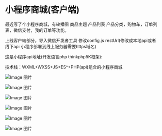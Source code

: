 # 小程序商城(客户端)

最近写了个小程序商城，有轮播图 商品主题 产品列表 产品分类，购物车，订单列表，微信支付，我的订单等功能。

上线客户端部分，导入微信开发者工具 修改config.js  restUrl(修改成本地api或者线下api 小程序部署到线上服务器需要https域名)

这是小程序api地址(开发语言php thinkphp5K框架):

技术栈：WXML+WXSS+JS+ES^+PHP(api)组合的小程序商城

![Image 图片](https://github.com/coreymao/wxshop/blob/master/images/storage/111.png)

![Image 图片](https://github.com/coreymao/wxshop/blob/master/images/storage/222.png)

![Image 图片](https://github.com/coreymao/wxshop/blob/master/images/storage/333.png)

![Image 图片](https://github.com/coreymao/wxshop/blob/master/images/storage/444.png)

![Image 图片](https://github.com/coreymao/wxshop/blob/master/images/storage/555.png)

![Image 图片](https://github.com/coreymao/wxshop/blob/master/images/storage/666.png)
